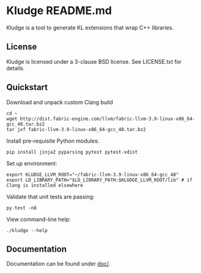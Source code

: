 # Kludge README.md

Kludge is a tool to generate KL extensions that wrap C++ libraries.

## License

Kludge is licensed under a 3-clause BSD license.  See LICENSE.txt for details.

## Quickstart

Download and unpack custom Clang build

```
cd ~
wget http://dist.fabric-engine.com/llvm/fabric-llvm-3.9-linux-x86_64-gcc_48.tar.bz2
tar jxf fabric-llvm-3.9-linux-x86_64-gcc_48.tar.bz2
```

Install pre-requisite Python modules:

```
pip install jinja2 pyparsing pytest pytest-xdist
```

Set up environment:

```
export KLUDGE_LLVM_ROOT="~/fabric-llvm-3.9-linux-x86_64-gcc_48"
export LD_LIBRARY_PATH="$LD_LIBRARY_PATH:$KLUDGE_LLVM_ROOT/lib" # if Clang is installed elsewhere
```

Validate that unit tests are passing:

```
py.test -n8
```

View command-line help:

```
./kludge --help
```

## Documentation

Documentation can be found under [doc/](doc/).
